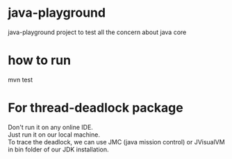 # java-playground
java-playground project to test all the concern about java core
# how to run
mvn test

# For thread-deadlock package
Don't run it on any online IDE.  
Just run it on our local machine.  
To trace the deadlock, we can use JMC (java mission control) or JVisualVM in bin folder of our JDK installation.  

